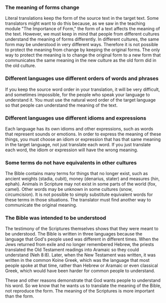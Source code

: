 
### The meaning of forms change

Literal translations keep the form of the source text in the target text. Some translators might want to do this because, as we saw in the teaching module "The Importance of Form," the form of a text affects the meaning of the text. However, we must keep in mind that people from different cultures understand the meaning of forms differently. In different cultures, the same form may be understood in very different ways. Therefore it is not possible to protect the meaning from change by keeping the original forms. The only way to protect the meaning is to change the original form to a new form that communicates the same meaning in the new culture as the old form did in the old culture.

### Different languages use different orders of words and phrases

If you keep the source word order in  your translation, it will be very difficult, and sometimes impossible, for the people who speak your language to understand it. You must use the natural word order of the target language so that people can understand the meaning of the text.

### Different languages use different idioms and expressions

Each language has its own idioms and other expressions, such as words that represent sounds or emotions. In order to express the meaning of these things, you must choose an idiom or expression that has that same meaning in the target language, not just translate each word. If you just translate each word, the idiom or expression will have the wrong meaning.

### Some terms do not have equivalents in other cultures

The Bible contains many terms for things that no longer exist, such as ancient weights (stadia, cubit), money (denarius, stater) and measures (hin, ephah). Animals in Scripture may not exist in some parts of the world (fox, camel). Other words may be unknown in some cultures (snow, circumcision). It is not possible to simply substitute equivalent words for these terms in those situations. The translator must find another way to communicate the original meaning.

### The Bible was intended to be understood

The testimony of the Scriptures themselves shows that they were meant to be understood. The Bible is written in three languages because the language that God's people used was different in different times. When the Jews returned from exile and no longer remembered Hebrew, the priests translated the Old Testament readings into Aramaic so they could understand (Neh 8:8). Later, when the New Testament was written, it was written in the common Koine Greek, which was the language that most people spoke at that time, rather than Hebrew or Aramaic or even classical Greek, which would have been harder for common people to understand.

These and other reasons demonstrate that God wants people to understand his word. So we know that he wants us to translate the meaning of the Bible, not reproduce the form. The meaning of the Scriptures is more important than the form.